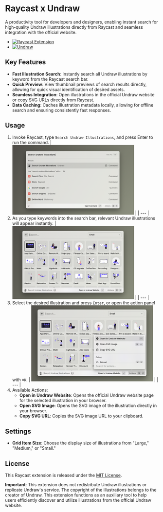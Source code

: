 # Raycast x Undraw

A productivity tool for developers and designers, enabling instant search for high-quality Undraw illustrations directly from Raycast and seamless integration with the official website.

- [![Raycast Extension](https://img.shields.io/badge/Raycast-Extension-blue?logo=raycast)](https://raycast.com)
- [![Undraw](https://img.shields.io/badge/Undraw-Illustrations-orange?logo=undraw)](https://undraw.co)

## Key Features

* **Fast Illustration Search**: Instantly search all Undraw illustrations by keyword from the Raycast search bar.
* **Quick Preview**: View thumbnail previews of search results directly, allowing for quick visual identification of desired assets.
* **Seamless Integration**: Open illustrations in the official Undraw website or copy SVG URLs directly from Raycast.
* **Data Caching**: Caches illustration metadata locally, allowing for offline search and ensuring consistently fast responses.

## Usage

1.  Invoke Raycast, type `Search Undraw Illustrations`, and press Enter to run the command.
    | <img src="./metadata/usage-1.png" alt="Step 1" width="400"/> |
    | --- |
2.  As you type keywords into the search bar, relevant Undraw illustrations will appear instantly.
    | <img src="./metadata/usage-2.png" alt="Step 2" width="400"/> |
    | --- |
3.  Select the desired illustration and press `Enter`, or open the action panel with `⌘K`.
    | <img src="./metadata/usage-3.png" alt="Step 3" width="400"/> |
    | --- |
4.  Available Actions:
    * **Open in Undraw Website**: Opens the official Undraw website page for the selected illustration in your browser.
    * **Open SVG Image**: Opens the SVG image of the illustration directly in your browser.
    * **Copy SVG URL**: Copies the SVG image URL to your clipboard.

## Settings

* **Grid Item Size**: Choose the display size of illustrations from "Large," "Medium," or "Small."

## License

This Raycast extension is released under the [MIT License](LICENSE).

**Important**: This extension does not redistribute Undraw illustrations or replicate Undraw's service. The copyright of the illustrations belongs to the creator of Undraw. This extension functions as an auxiliary tool to help users efficiently discover and utilize illustrations from the official Undraw website.
